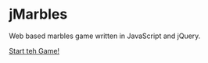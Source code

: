 jMarbles
========

Web based marbles game written in JavaScript and jQuery.

[Start teh Game!](https://rawgit.com/zdanowiczkonrad/jMarbles/master/index.html)


